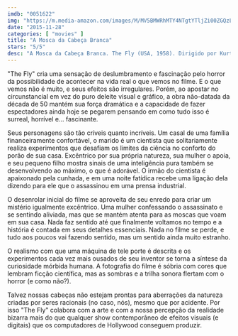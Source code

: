 ```yaml
---
imdb: "0051622"
img: "https://m.media-amazon.com/images/M/MV5BMWRhMTY4NTgtYTljZi00ZGQzLWE3NWMtMmNjNzRkZmUyZjIyXkEyXkFqcGdeQXVyNjc1NTYyMjg@._V1_SX101_CR0,0,101,150_.jpg"
date: "2015-11-28"
categories: [ "movies" ]
title: "A Mosca da Cabeça Branca"
stars: "5/5"
desc: "A Mosca da Cabeça Branca. The Fly (USA, 1958). Dirigido por Kurt Neumann. Escrito por James Clavell, George Langelaan. Com David Hedison, Patricia Owens, Vincent Price, Herbert Marshall, Kathleen Freeman, Betty Lou Gerson, Charles Herbert, Eugene Borden, Harry Carter."
---
```

"The Fly" cria uma sensação de deslumbramento e fascinação pelo horror da possibilidade de acontecer na vida real o que vemos no filme. E o que vemos não é muito, e seus efeitos são irregulares. Porém, ao apostar no circunstancial em vez do puro deleite visual e gráfico, a obra não-datada da década de 50 mantém sua força dramática e a capacidade de fazer espectadores ainda hoje se pegarem pensando em como tudo isso é surreal, horrível e... fascinante.

Seus personagens são tão críveis quanto incríveis. Um casal de uma família financeiramente confortável, o marido é um cientista que solitariamente realiza experimentos que desafiam os limites da ciência no conforto do porão de sua casa. Excêntrico por sua própria natureza, sua mulher o apoia, e seu pequeno filho mostra sinais de uma inteligência pura também se desenvolvendo ao máximo, o que é adorável. O irmão do cientista é apaixonado pela cunhada, e em uma noite fatídica recebe uma ligação dela dizendo para ele que o assassinou em uma prensa industrial.

O desenrolar inicial do filme se aproveita de seu enredo para criar um mistério igualmente excêntrico. Uma mulher confessando o assassinato e se sentindo aliviada, mas que se mantém atenta para as moscas que voam em sua casa. Nada faz sentido até que finalmente voltamos no tempo e a história é contada em seus detalhes essenciais. Nada no filme se perde, e tudo aos poucos vai fazendo sentido, mas um sentido ainda muito estranho.

O realismo com que uma máquina de tele porte é descrita e os experimentos cada vez mais ousados de seu inventor se torna a síntese da curiosidade mórbida humana. A fotografia do filme é sóbria com cores que lembram ficção científica, mas as sombras e a trilha sonora flertam com o horror (e como não?).

Talvez nossas cabeças não estejam prontas para aberrações da natureza criadas por seres racionais (no caso, nós), mesmo que por acidente. Por isso "The Fly" colabora com a arte e com a nossa percepção da realidade bizarra mais do que qualquer show contemporâneo de efeitos visuais (e digitais) que os computadores de Hollywood conseguem produzir.
